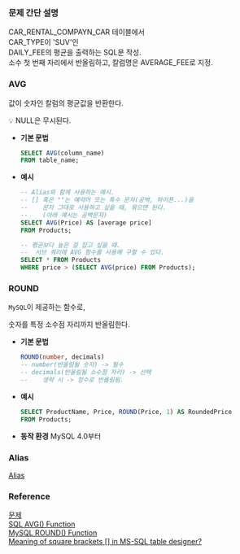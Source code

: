 ### 문제 간단 설명
CAR_RENTAL_COMPAYN_CAR 테이블에서<br>
CAR_TYPE이 'SUV'인<br>
DAILY_FEE의 평균을 출력하는 SQL문 작성.<br>
소수 첫 번째 자리에서 반올림하고, 칼럼명은 AVERAGE_FEE로 지정.<br>

### AVG
값이 숫자인 칼럼의 평균값을 반환한다.

<aside>
💡 NULL은 무시된다.

</aside>

- **기본 문법**
    
    ```sql
    SELECT AVG(column_name)
    FROM table_name;
    ```
    
- **예시**
    ```sql
    -- Alias와 함께 사용하는 예시.
    -- [] 혹은 ""는 예약어 또는 특수 문자(공백, 하이픈...)을
    --    문자 그대로 사용하고 싶을 때, 묶으면 된다.
    --    (아래 예시는 공백문자)
    SELECT AVG(Price) AS [average price]
    FROM Products;
    
    -- 평균보다 높은 걸 잡고 싶을 때.
    --  서브 쿼리에 AVG 함수를 사용해 구할 수 있다.
    SELECT * FROM Products
    WHERE price > (SELECT AVG(price) FROM Products);
    ```
    

### ROUND
`MySQL`이 제공하는 함수로,

숫자를 특정 소수점 자리까지 반올림한다.

- **기본 문법**
    ```sql
    ROUND(number, decimals)
    -- number(반올림될 숫자) -> 필수
    -- decimals(반올림될 소수점 자리) -> 선택
    --    생략 시 -> 정수로 반올림됨.
    ```
    
- **예시**
    ```sql
    SELECT ProductName, Price, ROUND(Price, 1) AS RoundedPrice
    FROM Products;
    ```
    
- **동작 환경**
    MySQL 4.0부터

### Alias
[Alias](https://github.com/gitubanana/SQL_study/tree/main/select/12%EC%84%B8_%EC%9D%B4%ED%95%98%EC%9D%B8_%EC%97%AC%EC%9E%90_%ED%99%98%EC%9E%90_%EB%AA%A9%EB%A1%9D_%EC%B6%9C%EB%A0%A5%ED%95%98%EA%B8%B0#alias)

### Reference
[문제](https://school.programmers.co.kr/learn/courses/30/lessons/151136)<br>
[SQL AVG() Function](https://www.w3schools.com/sql/sql_avg.asp)<br>
[MySQL ROUND() Function](https://www.w3schools.com/sql/func_mysql_round.asp)<br>
[Meaning of square brackets [] in MS-SQL table designer?](https://stackoverflow.com/questions/9917196/meaning-of-square-brackets-in-ms-sql-table-designer)<br>
